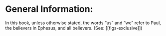 # General Information:

In this book, unless otherwise stated, the words “us” and “we” refer to Paul, the believers in Ephesus, and all believers. (See: [[figs-exclusive]])